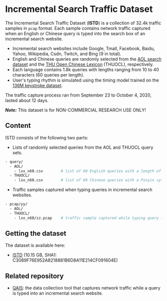 # Incremental Search Traffic Dataset

The Incremental Search Traffic Dataset (**ISTD**) is a collection of 32.4k traffic samples in `pcap` format. Each sample contains network traffic captured when an English or Chinese query is typed into the search box of an incremental search website.

* Incremental search websites include Google, Tmall, Facebook, Baidu, Yahoo, Wikipedia, Csdn, Twitch, and Bing (9 in total).
* English and Chinese queries are randomly selected from the [AOL search dataset](https://jeffhuang.com/search_query_logs.html) and the [THU Open Chinese Lexicon](http://thuocl.thunlp.org/) (THUOCL), respectively.
* Each language contains 1.8k queries with lengths ranging from 10 to 40 characters (60 queries per length).
* User's typing rhythm is simulated using the timing model trained on the [136M keystroke dataset](https://userinterfaces.aalto.fi/136Mkeystrokes/).

The traffic capture process ran from September 23 to October 4, 2020, lasted about 12 days.

***Note:*** This dataset is for NON-COMMERCIAL RESEARCH USE ONLY!

## Content

ISTD consists of the following two parts:

* Lists of randomly selected queries from the AOL and THUOCL query sets.
```sh
- query/
  - AOL/
    - lxx_n60.csv        # list of 60 English queries with a length of (xx) characters.
  - THUOCL/
    - lxx_n60.csv        # list of 60 Chinese queries with a Pinyin syllable length of (xx) characters.
```

* Traffic samples captured when typing queries in incremental search websites.
```sh
- pcap/yy/
  - AOL/
  - THUOCL/
    - lxx_n60/zz.pcap    # traffic sample captured while typing query (zz) in website (yy).
```

## Getting the dataset
The dataset is available here:
* [ISTD](https://mega.nz/file/0I4SQCjJ#Wzqp1v7XvnBzhn3jcCC2hcQdcT3k6jzzOmxBvAhOnTc) (10.15 GB, SHA1: C3089F76E952A8218881B6D8A11E214CF091604E)

## Related repository
* [QAIS](https://github.com/ld258166011/QAIS): the data collection tool that captures network traffic while a query is typed into an incremental search website.
